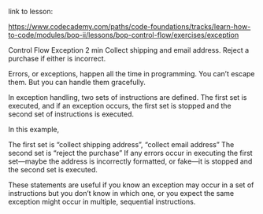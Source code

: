 link to lesson:

https://www.codecademy.com/paths/code-foundations/tracks/learn-how-to-code/modules/bop-ii/lessons/bop-control-flow/exercises/exception

Control Flow
Exception
2 min
Collect shipping and email address. Reject a purchase if either is incorrect.

Errors, or exceptions, happen all the time in programming. You can’t escape them. But you can handle them gracefully.

In exception handling, two sets of instructions are defined. The first set is executed, and if an exception occurs, the first set is stopped and the second set of instructions is executed.

In this example,

The first set is “collect shipping address”, “collect email address”
The second set is “reject the purchase”
If any errors occur in executing the first set—maybe the address is incorrectly formatted, or fake—it is stopped and the second set is executed.

These statements are useful if you know an exception may occur in a set of instructions but you don’t know in which one, or you expect the same exception might occur in multiple, sequential instructions.
